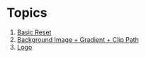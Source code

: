 # Topics

1. [Basic Reset](md-topics/1-basic-reset.md)
2. [Background Image + Gradient + Clip Path](md-topics/2-background.md)
3. [Logo](md-topics/3-logo.md)
